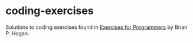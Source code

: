 # coding-exercises

Solutions to coding exercises found in [Exercises for Programmers](https://www.amazon.com/dp/1680501224/ref=cm_sw_em_r_mt_dp_U_dq2wDbA7N2H1H) by Brian P. Hogan.
